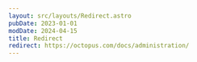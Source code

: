 ```yaml
---
layout: src/layouts/Redirect.astro
pubDate: 2023-01-01
modDate: 2024-04-15
title: Redirect
redirect: https://octopus.com/docs/administration/
---
```

